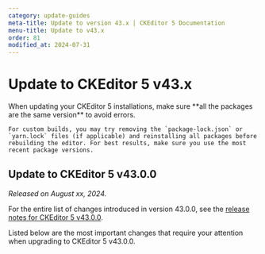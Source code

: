 ```yaml
---
category: update-guides
meta-title: Update to version 43.x | CKEditor 5 Documentation
menu-title: Update to v43.x
order: 81
modified_at: 2024-07-31
---
```


# Update to CKEditor&nbsp;5 v43.x

<info-box>
	When updating your CKEditor&nbsp;5 installations, make sure **all the packages are the same version** to avoid errors.

	For custom builds, you may try removing the `package-lock.json` or `yarn.lock` files (if applicable) and reinstalling all packages before rebuilding the editor. For best results, make sure you use the most recent package versions.
</info-box>

## Update to CKEditor&nbsp;5 v43.0.0

_Released on August xx, 2024._

For the entire list of changes introduced in version 43.0.0, see the [release notes for CKEditor&nbsp;5 v43.0.0](https://github.com/ckeditor/ckeditor5/releases/tag/v43.0.0).

Listed below are the most important changes that require your attention when upgrading to CKEditor&nbsp;5 v43.0.0.